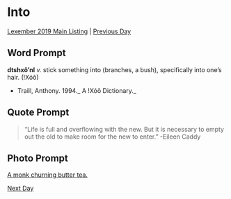 # Into
[Lexember 2019 Main Listing](../../toc_lex19) | [Previous Day](20)

## Word Prompt

**dtshxô’nl** _v._ stick something into (branches, a bush), specifically into one’s hair. (!Xóõ)

+ Traill, Anthony. 1994._ A !Xóõ Dictionary._

## Quote Prompt

> “Life is full and overflowing with the new. But it is necessary to empty out the old to make room for the new to enter.” -Eileen Caddy

## Photo Prompt

[A monk churning butter tea.](https://commons.wikimedia.org/wiki/File:Monk_churning_butter_tea.JPG)

[Next Day](../w4/22)
